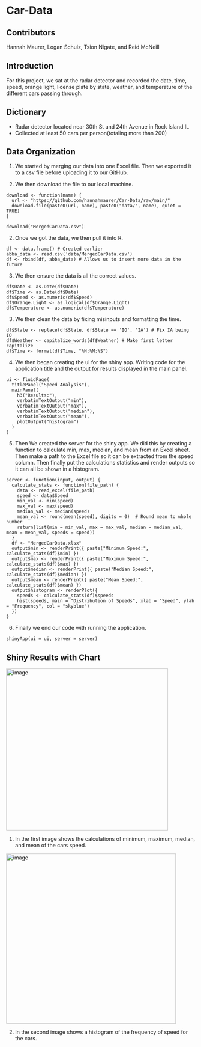 # Car-Data
## Contributors
Hannah Maurer, Logan Schulz, Tsion Nigate, and Reid McNeill
## Introduction
For this project, we sat at the radar detector and recorded the date, time, speed, orange light, license plate by state, weather, and temperature of the different cars passing through. 
## Dictionary
- Radar detector located near 30th St and 24th Avenue in Rock Island IL
- Collected at least 50 cars per person(totaling more than 200)
## Data Organization
1. We started by merging our data into one Excel file. Then we exported it to a csv file before uploading it to our GitHub. 

2. We then download the file to our local machine. 

```
download <- function(name) {
  url <- "https://github.com/hannahmaurer/Car-Data/raw/main/"
  download.file(paste0(url, name), paste0("data/", name), quiet = TRUE)
}

download("MergedCarData.csv")
```
  
2. Once we got the data, we then pull it into R. 

```
df <- data.frame() # Created earlier
abba_data <- read.csv('data/MergedCarData.csv')
df <- rbind(df, abba_data) # Allows us to insert more data in the future
```

3. We then ensure the data is all the correct values.

```
df$Date <- as.Date(df$Date)
df$Time <- as.Date(df$Date)
df$Speed <- as.numeric(df$Speed)
df$Orange.Light <- as.logical(df$Orange.Light)
df$Temperature <- as.numeric(df$Temperature)
```

3. We then clean the data by fixing misinputs and formatting the time. 

```
df$State <- replace(df$State, df$State == 'IO', 'IA') # Fix IA being IO
df$Weather <- capitalize_words(df$Weather) # Make first letter capitalize
df$Time <- format(df$Time, "%H:%M:%S")
```

4. We then began creating the ui for the shiny app. Writing code for the application title and the output for results displayed in the main panel.

```
ui <- fluidPage(
  titlePanel("Speed Analysis"),
  mainPanel(
    h3("Results:"),
    verbatimTextOutput("min"),
    verbatimTextOutput("max"),
    verbatimTextOutput("median"),
    verbatimTextOutput("mean"),
    plotOutput("histogram")
  )
)
```

5. Then We created the server for the shiny app. We did this by creating a function to calculate min, max, median, and mean from an Excel sheet. Then make a path to the Excel file so it can be extracted from the speed column. Then finally put the calculations statistics and render outputs so it can all be shown in a histogram. 

```
server <- function(input, output) {
  calculate_stats <- function(file_path) {
    data <- read_excel(file_path)
    speed <- data$Speed
    min_val <- min(speed)
    max_val <- max(speed)
    median_val <- median(speed)
    mean_val <- round(mean(speed), digits = 0)  # Round mean to whole number
    return(list(min = min_val, max = max_val, median = median_val, mean = mean_val, speeds = speed))
  }
  df <- "MergedCarData.xlsx"
  output$min <- renderPrint({ paste("Minimum Speed:", calculate_stats(df)$min) })
  output$max <- renderPrint({ paste("Maximum Speed:", calculate_stats(df)$max) })
  output$median <- renderPrint({ paste("Median Speed:", calculate_stats(df)$median) })
  output$mean <- renderPrint({ paste("Mean Speed:", calculate_stats(df)$mean) })
  output$histogram <- renderPlot({
    speeds <- calculate_stats(df)$speeds
    hist(speeds, main = "Distribution of Speeds", xlab = "Speed", ylab = "Frequency", col = "skyblue")
  })
}
```

6. Finally we end our code with running the application.

`shinyApp(ui = ui, server = server)`

## Shiny Results with Chart
<img width="431" alt="image" src="https://github.com/hannahmaurer/Car-Data/assets/159860800/3f82d14a-b2eb-47ba-9ecf-d47e65f876b1">

1. In the first image shows the calculations of minimum, maximum, median, and mean of the cars speed.

<img width="452" alt="image" src="https://github.com/hannahmaurer/Car-Data/assets/159860800/0ddfa977-676a-4858-abcb-543d5b2f6445">

2. In the second image shows a histogram of the frequency of speed for the cars. 


